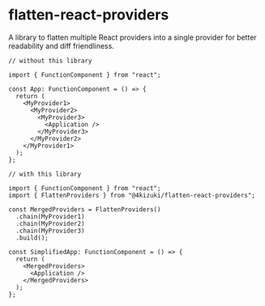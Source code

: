 # flatten-react-providers

A library to flatten multiple React providers into a single provider for better readability and diff friendliness.

```tsx
// without this library

import { FunctionComponent } from "react";

const App: FunctionComponent = () => {
  return (
    <MyProvider1>
      <MyProvider2>
        <MyProvider3>
          <Application />
        </MyProvider3>
      </MyProvider2>
    </MyProvider1>
  );
};

// with this library

import { FunctionComponent } from "react";
import { FlattenProviders } from "@4kizuki/flatten-react-providers";

const MergedProviders = FlattenProviders()
  .chain(MyProvider1)
  .chain(MyProvider2)
  .chain(MyProvider3)
  .build();

const SimplifiedApp: FunctionComponent = () => {
  return (
    <MergedProviders>
      <Application />
    </MergedProviders>
  );
};
```
